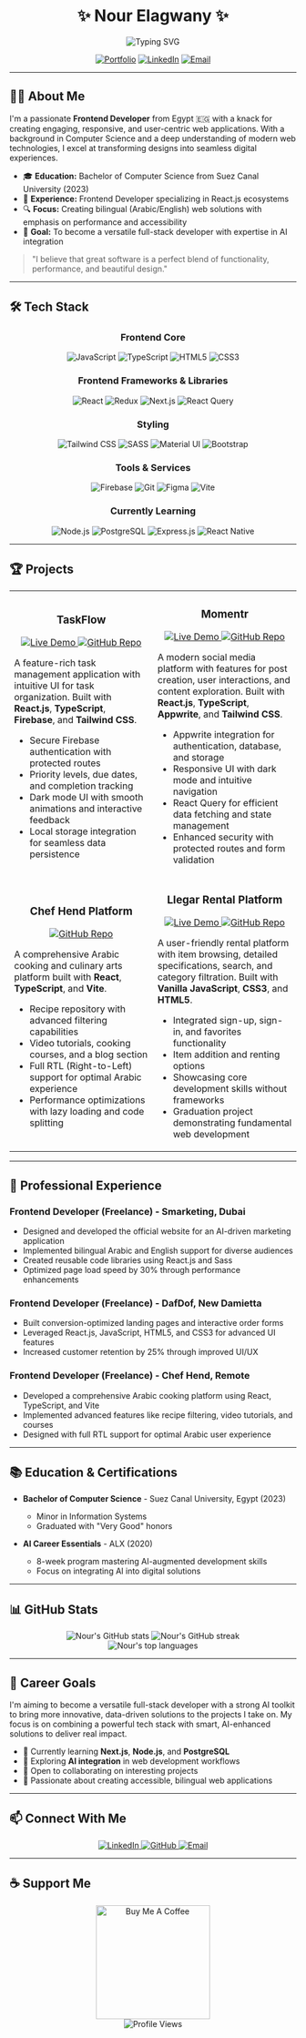 <div align="center">

# ✨ Nour Elagwany ✨

<img src="https://readme-typing-svg.demolab.com?font=Fira+Code&weight=600&size=28&duration=3000&pause=1000&color=6C63FF&center=true&vCenter=true&random=false&width=600&height=100&lines=Frontend+Developer;React+Specialist;Web+Design+Enthusiast;UI%2FUX+Craftsman" alt="Typing SVG" />

[![Portfolio](https://img.shields.io/badge/Portfolio-nour--mohamed--portfolio.vercel.app-blue?style=for-the-badge&logo=vercel&logoColor=white)](https://nour-mohamed-portfolio.vercel.app/)
[![LinkedIn](https://img.shields.io/badge/LinkedIn-nour--elagwany-blue?style=for-the-badge&logo=linkedin&logoColor=white)](https://www.linkedin.com/in/nour-elagwany/)
[![Email](https://img.shields.io/badge/Email-nour.mohamed.elagwany%40gmail.com-red?style=for-the-badge&logo=gmail&logoColor=white)](mailto:nour.mohamed.elagwany@gmail.com)

</div>

---

## 👨‍💻 About Me

I'm a passionate **Frontend Developer** from Egypt 🇪🇬 with a knack for creating engaging, responsive, and user-centric web applications. With a background in Computer Science and a deep understanding of modern web technologies, I excel at transforming designs into seamless digital experiences.

- 🎓 **Education:** Bachelor of Computer Science from Suez Canal University (2023)
- 💼 **Experience:** Frontend Developer specializing in React.js ecosystems
- 🔍 **Focus:** Creating bilingual (Arabic/English) web solutions with emphasis on performance and accessibility
- 🚀 **Goal:** To become a versatile full-stack developer with expertise in AI integration

> "I believe that great software is a perfect blend of functionality, performance, and beautiful design."

---

## 🛠️ Tech Stack

<div align="center">

### Frontend Core
![JavaScript](https://img.shields.io/badge/JavaScript-F7DF1E?style=for-the-badge&logo=javascript&logoColor=black)
![TypeScript](https://img.shields.io/badge/TypeScript-3178C6?style=for-the-badge&logo=typescript&logoColor=white)
![HTML5](https://img.shields.io/badge/HTML5-E34F26?style=for-the-badge&logo=html5&logoColor=white)
![CSS3](https://img.shields.io/badge/CSS3-1572B6?style=for-the-badge&logo=css3&logoColor=white)

### Frontend Frameworks & Libraries
![React](https://img.shields.io/badge/React-61DAFB?style=for-the-badge&logo=react&logoColor=black)
![Redux](https://img.shields.io/badge/Redux-764ABC?style=for-the-badge&logo=redux&logoColor=white)
![Next.js](https://img.shields.io/badge/Next.js-000000?style=for-the-badge&logo=next.js&logoColor=white)
![React Query](https://img.shields.io/badge/React_Query-FF4154?style=for-the-badge&logo=react-query&logoColor=white)

### Styling
![Tailwind CSS](https://img.shields.io/badge/Tailwind_CSS-38B2AC?style=for-the-badge&logo=tailwind-css&logoColor=white)
![SASS](https://img.shields.io/badge/Sass-CC6699?style=for-the-badge&logo=sass&logoColor=white)
![Material UI](https://img.shields.io/badge/Material_UI-0081CB?style=for-the-badge&logo=material-ui&logoColor=white)
![Bootstrap](https://img.shields.io/badge/Bootstrap-7952B3?style=for-the-badge&logo=bootstrap&logoColor=white)

### Tools & Services
![Firebase](https://img.shields.io/badge/Firebase-FFCA28?style=for-the-badge&logo=firebase&logoColor=black)
![Git](https://img.shields.io/badge/Git-F05032?style=for-the-badge&logo=git&logoColor=white)
![Figma](https://img.shields.io/badge/Figma-F24E1E?style=for-the-badge&logo=figma&logoColor=white)
![Vite](https://img.shields.io/badge/Vite-646CFF?style=for-the-badge&logo=vite&logoColor=white)

### Currently Learning
![Node.js](https://img.shields.io/badge/Node.js-339933?style=for-the-badge&logo=node.js&logoColor=white)
![PostgreSQL](https://img.shields.io/badge/PostgreSQL-4169E1?style=for-the-badge&logo=postgresql&logoColor=white)
![Express.js](https://img.shields.io/badge/Express.js-000000?style=for-the-badge&logo=express&logoColor=white)
![React Native](https://img.shields.io/badge/React_Native-61DAFB?style=for-the-badge&logo=react&logoColor=black)

</div>

---

## 🏆 Projects

<div align="center">

<table>
  <tr>
    <td width="50%">
      <h3 align="center">TaskFlow</h3>
      <p align="center">
        <a href="https://task-flow-virid-eight.vercel.app/" target="_blank">
          <img src="https://img.shields.io/badge/LIVE-Demo-success?style=for-the-badge" alt="Live Demo"/>
        </a>
        <a href="https://github.com/nourmohamed45/task-flow" target="_blank">
          <img src="https://img.shields.io/badge/GitHub-Repo-important?style=for-the-badge" alt="GitHub Repo"/>
        </a>
      </p>
      <p>
        A feature-rich task management application with intuitive UI for task organization. Built with <b>React.js</b>, <b>TypeScript</b>, <b>Firebase</b>, and <b>Tailwind CSS</b>.
        <ul>
          <li>Secure Firebase authentication with protected routes</li>
          <li>Priority levels, due dates, and completion tracking</li>
          <li>Dark mode UI with smooth animations and interactive feedback</li>
          <li>Local storage integration for seamless data persistence</li>
        </ul>
      </p>
    </td>
    <td width="50%">
      <h3 align="center">Momentr</h3>
      <p align="center">
        <a href="https://momentr-xi.vercel.app/" target="_blank">
          <img src="https://img.shields.io/badge/LIVE-Demo-success?style=for-the-badge" alt="Live Demo"/>
        </a>
        <a href="https://github.com/nourmohamed45/momentr" target="_blank">
          <img src="https://img.shields.io/badge/GitHub-Repo-important?style=for-the-badge" alt="GitHub Repo"/>
        </a>
      </p>
      <p>
        A modern social media platform with features for post creation, user interactions, and content exploration. Built with <b>React.js</b>, <b>TypeScript</b>, <b>Appwrite</b>, and <b>Tailwind CSS</b>.
        <ul>
          <li>Appwrite integration for authentication, database, and storage</li>
          <li>Responsive UI with dark mode and intuitive navigation</li>
          <li>React Query for efficient data fetching and state management</li>
          <li>Enhanced security with protected routes and form validation</li>
        </ul>
      </p>
    </td>
  </tr>
  <tr>
    <td width="50%">
      <h3 align="center">Chef Hend Platform</h3>
      <p align="center">
        <a href="https://github.com/nourmohamed45/chef-hend" target="_blank">
          <img src="https://img.shields.io/badge/GitHub-Repo-important?style=for-the-badge" alt="GitHub Repo"/>
        </a>
      </p>
      <p>
        A comprehensive Arabic cooking and culinary arts platform built with <b>React</b>, <b>TypeScript</b>, and <b>Vite</b>.
        <ul>
          <li>Recipe repository with advanced filtering capabilities</li>
          <li>Video tutorials, cooking courses, and a blog section</li>
          <li>Full RTL (Right-to-Left) support for optimal Arabic experience</li>
          <li>Performance optimizations with lazy loading and code splitting</li>
        </ul>
      </p>
    </td>
    <td width="50%">
      <h3 align="center">Llegar Rental Platform</h3>
      <p align="center">
        <a href="https://classy-rugelach-91f76c.netlify.app/" target="_blank">
          <img src="https://img.shields.io/badge/LIVE-Demo-success?style=for-the-badge" alt="Live Demo"/>
        </a>
        <a href="https://github.com/nourmohamed45/llegar" target="_blank">
          <img src="https://img.shields.io/badge/GitHub-Repo-important?style=for-the-badge" alt="GitHub Repo"/>
        </a>
      </p>
      <p>
        A user-friendly rental platform with item browsing, detailed specifications, search, and category filtration. Built with <b>Vanilla JavaScript</b>, <b>CSS3</b>, and <b>HTML5</b>.
        <ul>
          <li>Integrated sign-up, sign-in, and favorites functionality</li>
          <li>Item addition and renting options</li>
          <li>Showcasing core development skills without frameworks</li>
          <li>Graduation project demonstrating fundamental web development</li>
        </ul>
      </p>
    </td>
  </tr>
</table>

</div>

---

## 💼 Professional Experience

### Frontend Developer (Freelance) - Smarketing, Dubai
- Designed and developed the official website for an AI-driven marketing application
- Implemented bilingual Arabic and English support for diverse audiences
- Created reusable code libraries using React.js and Sass
- Optimized page load speed by 30% through performance enhancements

### Frontend Developer (Freelance) - DafDof, New Damietta
- Built conversion-optimized landing pages and interactive order forms
- Leveraged React.js, JavaScript, HTML5, and CSS3 for advanced UI features
- Increased customer retention by 25% through improved UI/UX

### Frontend Developer (Freelance) - Chef Hend, Remote
- Developed a comprehensive Arabic cooking platform using React, TypeScript, and Vite
- Implemented advanced features like recipe filtering, video tutorials, and courses
- Designed with full RTL support for optimal Arabic user experience

---

## 📚 Education & Certifications

- **Bachelor of Computer Science** - Suez Canal University, Egypt (2023)
  - Minor in Information Systems
  - Graduated with "Very Good" honors

- **AI Career Essentials** - ALX (2020)
  - 8-week program mastering AI-augmented development skills
  - Focus on integrating AI into digital solutions

---

## 📊 GitHub Stats

<div align="center">
  <img src="https://github-readme-stats.vercel.app/api?username=nourmohamed45&show_icons=true&theme=tokyonight" alt="Nour's GitHub stats" />
  <img src="https://github-readme-streak-stats.herokuapp.com/?user=nourmohamed45&theme=tokyonight" alt="Nour's GitHub streak" />
</div>

<div align="center">
  <img src="https://github-readme-stats.vercel.app/api/top-langs/?username=nourmohamed45&layout=compact&theme=tokyonight" alt="Nour's top languages" />
</div>

---

## 🌟 Career Goals

I'm aiming to become a versatile full-stack developer with a strong AI toolkit to bring more innovative, data-driven solutions to the projects I take on. My focus is on combining a powerful tech stack with smart, AI-enhanced solutions to deliver real impact.

- 🌱 Currently learning **Next.js**, **Node.js**, and **PostgreSQL**
- 🔭 Exploring **AI integration** in web development workflows
- 👯 Open to collaborating on interesting projects
- 🚀 Passionate about creating accessible, bilingual web applications

---

## 📫 Connect With Me

<div align="center">
  <a href="https://www.linkedin.com/in/nour-elagwany/" target="_blank">
    <img src="https://img.shields.io/badge/LinkedIn-0077B5?style=for-the-badge&logo=linkedin&logoColor=white" alt="LinkedIn" />
  </a>
  <a href="https://github.com/nourmohamed45" target="_blank">
    <img src="https://img.shields.io/badge/GitHub-100000?style=for-the-badge&logo=github&logoColor=white" alt="GitHub" />
  </a>
  <a href="mailto:nour.mohamed.elagwany@gmail.com">
    <img src="https://img.shields.io/badge/Email-D14836?style=for-the-badge&logo=gmail&logoColor=white" alt="Email" />
  </a>
</div>

---

## ☕ Support Me

<div align="center">
  <a href="https://www.buymeacoffee.com/Nour_Elagwany">
    <img src="https://cdn.buymeacoffee.com/buttons/v2/default-yellow.png" width="200" alt="Buy Me A Coffee" />
  </a>
</div>

<!-- Profile views counter -->
<div align="center">
  <img src="https://komarev.com/ghpvc/?username=nourmohamed45&color=blueviolet&style=for-the-badge" alt="Profile Views" />
</div>
